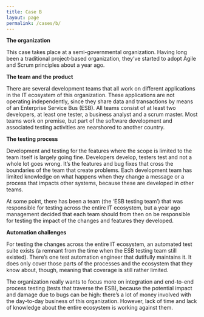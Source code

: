 ```yaml
---
title: Case B
layout: page
permalink: /cases/b/
---
```

**The organization**

This case takes place at a semi-governmental organization. Having long been a traditional project-based organization, they’ve started to adopt Agile and Scrum principles about a year ago.

**The team and the product**

There are several development teams that all work on different applications in the IT ecosystem of this organization. These applications are not operating independently, since they share data and transactions by means of an Enterprise Service Bus (ESB). All teams consist of at least two developers, at least one tester, a business analyst and a scrum master. Most teams work on premise, but part of the software development and associated testing activities are nearshored to another country.

**The testing process**

Development and testing for the features where the scope is limited to the team itself is largely going fine. Developers develop, testers test and not a whole lot goes wrong. It’s the features and bug fixes that cross the boundaries of the team that create problems. Each development team has limited knowledge on what happens when they change a message or a process that impacts other systems, because these are developed in other teams.

At some point, there has been a team (the ‘ESB testing team’) that was responsible for testing across the entire IT ecosystem, but a year ago management decided that each team should from then on be responsible for testing the impact of the changes and features they developed.

**Automation challenges**

For testing the changes across the entire IT ecosystem, an automated test suite exists (a remnant from the time when the ESB testing team still existed). There’s one test automation engineer that dutifully maintains it. It does only cover those parts of the processes and the ecosystem that they know about, though, meaning that coverage is still rather limited.

The organization really wants to focus more on integration and end-to-end process testing (tests that traverse the ESB), because the potential impact and damage due to bugs can be high: there’s a lot of money involved with the day-to-day business of this organization. However, lack of time and lack of knowledge about the entire ecosystem is working against them.
